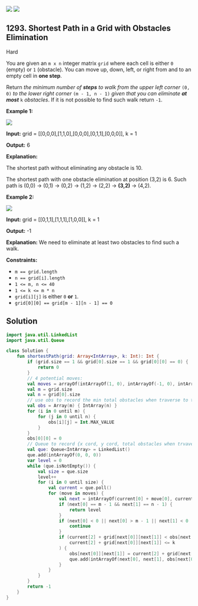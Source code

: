 [![](https://img.shields.io/github/stars/javadev/LeetCode-in-Kotlin?label=Stars&style=flat-square)](https://github.com/javadev/LeetCode-in-Kotlin)
[![](https://img.shields.io/github/forks/javadev/LeetCode-in-Kotlin?label=Fork%20me%20on%20GitHub%20&style=flat-square)](https://github.com/javadev/LeetCode-in-Kotlin/fork)

## 1293\. Shortest Path in a Grid with Obstacles Elimination

Hard

You are given an `m x n` integer matrix `grid` where each cell is either `0` (empty) or `1` (obstacle). You can move up, down, left, or right from and to an empty cell in **one step**.

Return _the minimum number of **steps** to walk from the upper left corner_ `(0, 0)` _to the lower right corner_ `(m - 1, n - 1)` _given that you can eliminate **at most**_ `k` _obstacles_. If it is not possible to find such walk return `-1`.

**Example 1:**

![](https://assets.leetcode.com/uploads/2021/09/30/short1-grid.jpg)

**Input:** grid = \[\[0,0,0],[1,1,0],[0,0,0],[0,1,1],[0,0,0]], k = 1

**Output:** 6

**Explanation:**

The shortest path without eliminating any obstacle is 10.

The shortest path with one obstacle elimination at position (3,2) is 6. Such path is (0,0) -> (0,1) -> (0,2) -> (1,2) -> (2,2) -> **(3,2)** -> (4,2).

**Example 2:**

![](https://assets.leetcode.com/uploads/2021/09/30/short2-grid.jpg)

**Input:** grid = \[\[0,1,1],[1,1,1],[1,0,0]], k = 1

**Output:** -1

**Explanation:** We need to eliminate at least two obstacles to find such a walk.

**Constraints:**

*   `m == grid.length`
*   `n == grid[i].length`
*   `1 <= m, n <= 40`
*   `1 <= k <= m * n`
*   `grid[i][j]` is either `0` **or** `1`.
*   `grid[0][0] == grid[m - 1][n - 1] == 0`

## Solution

```kotlin
import java.util.LinkedList
import java.util.Queue

class Solution {
    fun shortestPath(grid: Array<IntArray>, k: Int): Int {
        if (grid.size == 1 && grid[0].size == 1 && grid[0][0] == 0) {
            return 0
        }
        // 4 potential moves:
        val moves = arrayOf(intArrayOf(1, 0), intArrayOf(-1, 0), intArrayOf(0, 1), intArrayOf(0, -1))
        val m = grid.size
        val n = grid[0].size
        // use obs to record the min total obstacles when traverse to the position
        val obs = Array(m) { IntArray(n) }
        for (i in 0 until m) {
            for (j in 0 until n) {
                obs[i][j] = Int.MAX_VALUE
            }
        }
        obs[0][0] = 0
        // Queue to record {x cord, y cord, total obstacles when trvavers to this position}
        val que: Queue<IntArray> = LinkedList()
        que.add(intArrayOf(0, 0, 0))
        var level = 0
        while (que.isNotEmpty()) {
            val size = que.size
            level++
            for (i in 0 until size) {
                val current = que.poll()
                for (move in moves) {
                    val next = intArrayOf(current[0] + move[0], current[1] + move[1])
                    if (next[0] == m - 1 && next[1] == n - 1) {
                        return level
                    }
                    if (next[0] < 0 || next[0] > m - 1 || next[1] < 0 || next[1] > n - 1) {
                        continue
                    }
                    if (current[2] + grid[next[0]][next[1]] < obs[next[0]][next[1]] &&
                        current[2] + grid[next[0]][next[1]] <= k
                    ) {
                        obs[next[0]][next[1]] = current[2] + grid[next[0]][next[1]]
                        que.add(intArrayOf(next[0], next[1], obs[next[0]][next[1]]))
                    }
                }
            }
        }
        return -1
    }
}
```